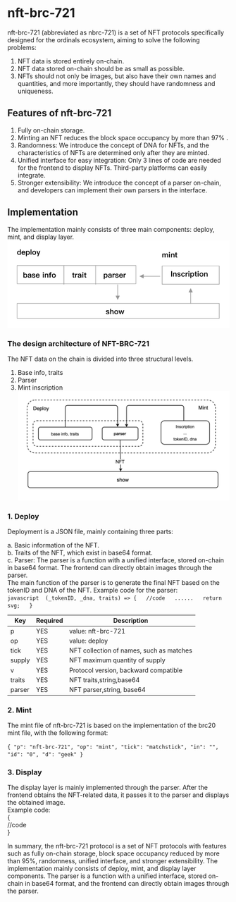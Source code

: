 # nft-brc-721

nft-brc-721 (abbreviated as nbrc-721) is a set of NFT protocols specifically designed for the ordinals ecosystem, aiming to solve the following problems:

1. NFT data is stored entirely on-chain.
2. NFT data stored on-chain should be as small as possible.
3. NFTs should not only be images, but also have their own names and quantities, and more importantly, they should have randomness and uniqueness.

## Features of nft-brc-721

1. Fully on-chain storage.
2. Minting an NFT reduces the block space occupancy by more than 97% .
3. Randomness: We introduce the concept of DNA for NFTs, and the characteristics of NFTs are determined only after they are minted.
4. Unified interface for easy integration: Only 3 lines of code are needed for the frontend to display NFTs. Third-party platforms can easily integrate.
5. Stronger extensibility: We introduce the concept of a parser on-chain, and developers can implement their own parsers in the interface.

## Implementation

The implementation mainly consists of three main components: deploy, mint, and display layer.
![NFT-BRC-721](./images/nbrc-721.png "NFT-BRC-721")


### The design architecture of NFT-BRC-721
The NFT data on the chain is divided into three structural levels.
1. Base info, traits  
2. Parser
3. Mint inscription
![NFT-BRC-721](./images/structure.png "NFT-BRC-721")


### 1. Deploy

Deployment is a JSON file, mainly containing three parts:

   a. Basic information of the NFT.  
   b. Traits of the NFT, which exist in base64 format.  
   c. Parser: The parser is a function with a unified interface, stored on-chain in base64 format. The frontend can directly obtain images through the parser.  
   The main function of the parser is to generate the final NFT based on the tokenID and DNA of the NFT. Example code for the parser:  
    ```javascript 
    (_tokenID, _dna, traits) => {  
      //code  
      ......  
      return svg;  
    }
    ```

| Key         | Required | Description                                                  |
| ----------- | -------- | ------------------------------------------------------------ |
| p           | YES      | value: nft-brc-721 |
| op          | YES      | value: deploy |
| tick        | YES      | NFT collection of names, such as matches |
| supply      | YES      | NFT maximum quantity of supply |
| v           | YES      | Protocol version, backward compatible |
| traits      | YES      | NFT traits,string,base64 |
| parser      | YES      | NFT parser,string, base64 |



### 2. Mint

The mint file of nft-brc-721 is based on the implementation of the brc20 mint file, with the following format:

`{
"p": "nft-brc-721",
"op": "mint",
"tick": "matchstick",
"in": "",
"id": "0",
"d": "geek"
}`  
  

### 3. Display

The display layer is mainly implemented through the parser. After the frontend obtains the NFT-related data, it passes it to the parser and displays the obtained image.  
Example code:  
{  
    //code  
}  
  
  
In summary, the nft-brc-721 protocol is a set of NFT protocols with features such as fully on-chain storage, block space occupancy reduced by more than 95%, randomness, unified interface, and stronger extensibility. The implementation mainly consists of deploy, mint, and display layer components. The parser is a function with a unified interface, stored on-chain in base64 format, and the frontend can directly obtain images through the parser.

